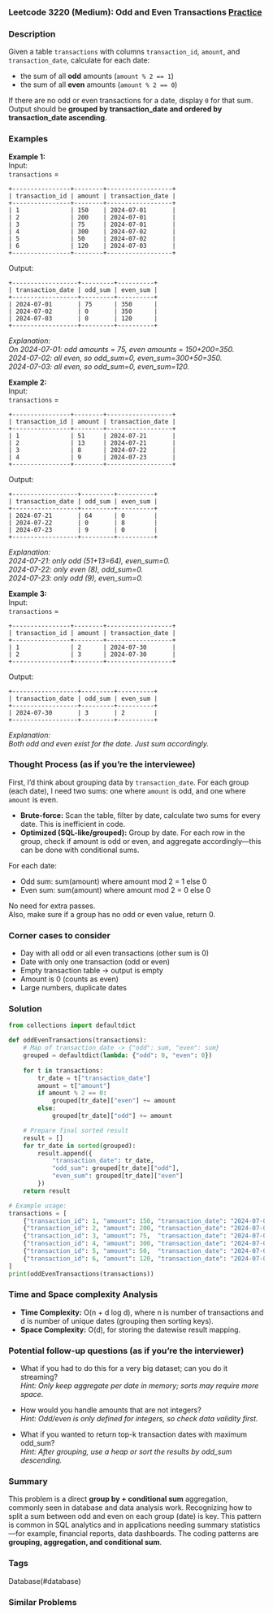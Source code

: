 ### Leetcode 3220 (Medium): Odd and Even Transactions [Practice](https://leetcode.com/problems/odd-and-even-transactions)

### Description  
Given a table `transactions` with columns `transaction_id`, `amount`, and `transaction_date`, calculate for each date:
- the sum of all **odd** amounts (`amount % 2 == 1`)
- the sum of all **even** amounts (`amount % 2 == 0`)

If there are no odd or even transactions for a date, display `0` for that sum. Output should be **grouped by transaction_date and ordered by transaction_date ascending**.

### Examples  

**Example 1:**  
Input:  
`transactions` =  
```
+----------------+--------+------------------+
| transaction_id | amount | transaction_date |
+----------------+--------+------------------+
| 1              | 150    | 2024-07-01       |
| 2              | 200    | 2024-07-01       |
| 3              | 75     | 2024-07-01       |
| 4              | 300    | 2024-07-02       |
| 5              | 50     | 2024-07-02       |
| 6              | 120    | 2024-07-03       |
+----------------+--------+------------------+
```
Output:  
```
+------------------+---------+----------+
| transaction_date | odd_sum | even_sum |
+------------------+---------+----------+
| 2024-07-01       | 75      | 350      |
| 2024-07-02       | 0       | 350      |
| 2024-07-03       | 0       | 120      |
+------------------+---------+----------+
```
*Explanation:  
On 2024-07-01: odd amounts = 75, even amounts = 150+200=350.  
2024-07-02: all even, so odd_sum=0, even_sum=300+50=350.  
2024-07-03: all even, so odd_sum=0, even_sum=120.*

**Example 2:**  
Input:  
`transactions` =  
```
+----------------+--------+------------------+
| transaction_id | amount | transaction_date |
+----------------+--------+------------------+
| 1              | 51     | 2024-07-21       |
| 2              | 13     | 2024-07-21       |
| 3              | 8      | 2024-07-22       |
| 4              | 9      | 2024-07-23       |
+----------------+--------+------------------+
```
Output:  
```
+------------------+---------+----------+
| transaction_date | odd_sum | even_sum |
+------------------+---------+----------+
| 2024-07-21       | 64      | 0        |
| 2024-07-22       | 0       | 8        |
| 2024-07-23       | 9       | 0        |
+------------------+---------+----------+
```
*Explanation:  
2024-07-21: only odd (51+13=64), even_sum=0.  
2024-07-22: only even (8), odd_sum=0.  
2024-07-23: only odd (9), even_sum=0.*

**Example 3:**  
Input:  
`transactions` =  
```
+----------------+--------+------------------+
| transaction_id | amount | transaction_date |
+----------------+--------+------------------+
| 1              | 2      | 2024-07-30       |
| 2              | 3      | 2024-07-30       |
+----------------+--------+------------------+
```
Output:  
```
+------------------+---------+----------+
| transaction_date | odd_sum | even_sum |
+------------------+---------+----------+
| 2024-07-30       | 3       | 2        |
+------------------+---------+----------+
```
*Explanation:  
Both odd and even exist for the date. Just sum accordingly.*

### Thought Process (as if you’re the interviewee)  
First, I’d think about grouping data by `transaction_date`. For each group (each date), I need two sums: one where `amount` is odd, and one where `amount` is even.  
- **Brute-force:** Scan the table, filter by date, calculate two sums for every date. This is inefficient in code.
- **Optimized (SQL-like/grouped):** Group by date. For each row in the group, check if amount is odd or even, and aggregate accordingly—this can be done with conditional sums.

For each date:
- Odd sum: sum(amount) where amount mod 2 = 1 else 0
- Even sum: sum(amount) where amount mod 2 = 0 else 0

No need for extra passes.  
Also, make sure if a group has no odd or even value, return 0.

### Corner cases to consider  
- Day with all odd or all even transactions (other sum is 0)
- Date with only one transaction (odd or even)
- Empty transaction table → output is empty
- Amount is 0 (counts as even)
- Large numbers, duplicate dates

### Solution

```python
from collections import defaultdict

def oddEvenTransactions(transactions):
    # Map of transaction_date -> {"odd": sum, "even": sum}
    grouped = defaultdict(lambda: {"odd": 0, "even": 0})
    
    for t in transactions:
        tr_date = t["transaction_date"]
        amount = t["amount"]
        if amount % 2 == 0:
            grouped[tr_date]["even"] += amount
        else:
            grouped[tr_date]["odd"] += amount

    # Prepare final sorted result
    result = []
    for tr_date in sorted(grouped):
        result.append({
            "transaction_date": tr_date,
            "odd_sum": grouped[tr_date]["odd"],
            "even_sum": grouped[tr_date]["even"]
        })
    return result

# Example usage:
transactions = [
    {"transaction_id": 1, "amount": 150, "transaction_date": "2024-07-01"},
    {"transaction_id": 2, "amount": 200, "transaction_date": "2024-07-01"},
    {"transaction_id": 3, "amount": 75,  "transaction_date": "2024-07-01"},
    {"transaction_id": 4, "amount": 300, "transaction_date": "2024-07-02"},
    {"transaction_id": 5, "amount": 50,  "transaction_date": "2024-07-02"},
    {"transaction_id": 6, "amount": 120, "transaction_date": "2024-07-03"},
]
print(oddEvenTransactions(transactions))
```

### Time and Space complexity Analysis  

- **Time Complexity:** O(n + d log d), where n is number of transactions and d is number of unique dates (grouping then sorting keys).
- **Space Complexity:** O(d), for storing the datewise result mapping.

### Potential follow-up questions (as if you’re the interviewer)  

- What if you had to do this for a very big dataset; can you do it streaming?  
  *Hint: Only keep aggregate per date in memory; sorts may require more space.*

- How would you handle amounts that are not integers?  
  *Hint: Odd/even is only defined for integers, so check data validity first.*

- What if you wanted to return top-k transaction dates with maximum odd_sum?  
  *Hint: After grouping, use a heap or sort the results by odd_sum descending.*

### Summary
This problem is a direct **group by + conditional sum** aggregation, commonly seen in database and data analysis work. Recognizing how to split a sum between odd and even on each group (date) is key. This pattern is common in SQL analytics and in applications needing summary statistics—for example, financial reports, data dashboards. The coding patterns are **grouping, aggregation, and conditional sum**.

### Tags
Database(#database)

### Similar Problems

